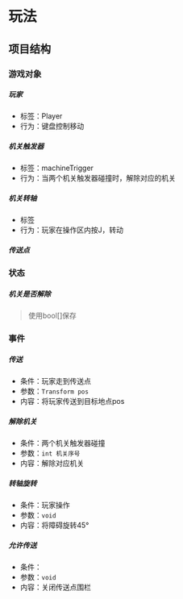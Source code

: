 # 玩法







## 项目结构

### 游戏对象

##### 玩家

- 标签：Player
- 行为：键盘控制移动

##### 机关触发器

- 标签：machineTrigger
- 行为：当两个机关触发器碰撞时，解除对应的机关

##### 机关转轴

- 标签
- 行为：玩家在操作区内按J，转动

##### 传送点



### 状态

##### 机关是否解除

> 使用bool[]保存



### 事件

##### 传送

- 条件：玩家走到传送点
- 参数：`Transform pos`
- 内容：将玩家传送到目标地点pos

##### 解除机关

- 条件：两个机关触发器碰撞
- 参数：`int 机关序号`
- 内容：解除对应机关

##### 转轴旋转

- 条件：玩家操作
- 参数：`void`
- 内容：将障碍旋转45°

##### 允许传送

- 条件：
- 参数：`void`
- 内容：关闭传送点围栏



